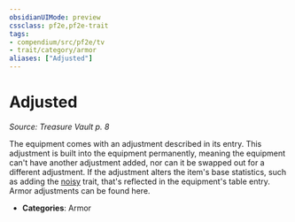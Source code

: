 ```yaml
---
obsidianUIMode: preview
cssclass: pf2e,pf2e-trait
tags:
- compendium/src/pf2e/tv
- trait/category/armor
aliases: ["Adjusted"]
---
```

# Adjusted  
*Source: Treasure Vault p. 8*  

The equipment comes with an adjustment described in its entry. This adjustment is built into the equipment permanently, meaning the equipment can't have another adjustment added, nor can it be swapped out for a different adjustment. If the adjustment alters the item's base statistics, such as adding the [noisy](noisy.md "Noisy Armor Trait") trait, that's reflected in the equipment's table entry. Armor adjustments can be found here.

- **Categories**: Armor
